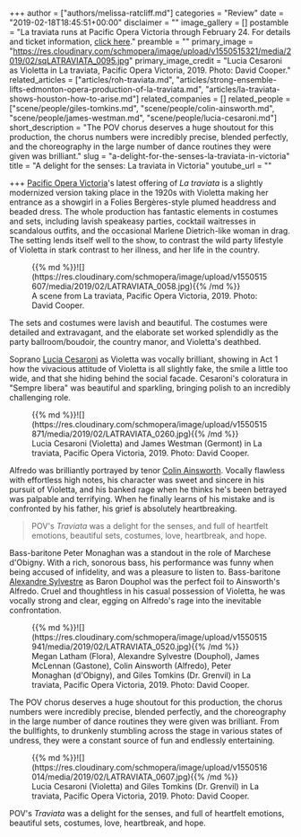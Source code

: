 +++
author = ["authors/melissa-ratcliff.md"]
categories = "Review"
date = "2019-02-18T18:45:51+00:00"
disclaimer = ""
image_gallery = []
postamble = "La traviata runs at Pacific Opera Victoria through February 24. For details and ticket information, [click here](https://www.pov.bc.ca/traviata.html)."
preamble = ""
primary_image = "https://res.cloudinary.com/schmopera/image/upload/v1550515321/media/2019/02/sqLATRAVIATA_0095.jpg"
primary_image_credit = "Lucia Cesaroni as Violetta in La traviata, Pacific Opera Victoria, 2019. Photo: David Cooper."
related_articles = ["articles/roh-traviata.md", "articles/strong-ensemble-lifts-edmonton-opera-production-of-la-traviata.md", "articles/la-traviata-shows-houston-how-to-arise.md"]
related_companies = []
related_people = ["scene/people/giles-tomkins.md", "scene/people/colin-ainsworth.md", "scene/people/james-westman.md", "scene/people/lucia-cesaroni.md"]
short_description = "The POV chorus deserves a huge shoutout for this production, the chorus numbers were incredibly precise, blended perfectly, and the choreography in the large number of dance routines they were given was brilliant."
slug = "a-delight-for-the-senses-la-traviata-in-victoria"
title = "A delight for the senses: La traviata in Victoria"
youtube_url = ""

+++
[Pacific Opera Victoria](/scene/companies/pacific-opera-victoria/)'s latest offering of _La traviata_ is a slightly modernized version taking place in the 1920s with Violetta making her entrance as a showgirl in a Folies Bergères-style plumed headdress and beaded dress. The whole production has fantastic elements in costumes and sets, including lavish speakeasy parties, cocktail waitresses in scandalous outfits, and the occasional Marlene Dietrich-like woman in drag. The setting lends itself well to the show, to contrast the wild party lifestyle of Violetta in stark contrast to her illness, and her life in the country.

<figure data-type="image">{{% md %}}![](https://res.cloudinary.com/schmopera/image/upload/v1550515607/media/2019/02/LATRAVIATA_0058.jpg){{% /md %}}

<figcaption>A scene from La traviata, Pacific Opera Victoria, 2019. Photo: David Cooper.</figcaption>

</figure>

The sets and costumes were lavish and beautiful. The costumes were detailed and extravagant, and the elaborate set worked splendidly as the party ballroom/boudoir, the country manor, and Violetta's deathbed.

Soprano [Lucia Cesaroni](/scene/people/lucia-cesaroni/) as Violetta was vocally brilliant, showing in Act 1 how the vivacious attitude of Violetta is all slightly fake, the smile a little too wide, and that she hiding behind the social facade. Cesaroni's coloratura in "Sempre libera" was beautiful and sparkling, bringing polish to an incredibly challenging role.

<figure data-type="image">{{% md %}}![](https://res.cloudinary.com/schmopera/image/upload/v1550515871/media/2019/02/LATRAVIATA_0260.jpg){{% /md %}}

<figcaption>Lucia Cesaroni (Violetta) and James Westman (Germont) in La traviata, Pacific Opera Victoria, 2019. Photo: David Cooper.</figcaption>

</figure>

Alfredo was brilliantly portrayed by tenor [Colin Ainsworth](/scene/people/colin-ainsworth/). Vocally flawless with effortless high notes, his character was sweet and sincere in his pursuit of Violetta, and his banked rage when he thinks he's been betrayed was palpable and terrifying. When he finally learns of his mistake and is confronted by his father, his grief is absolutely heartbreaking.

> POV's _Traviata_ was a delight for the senses, and full of heartfelt emotions, beautiful sets, costumes, love, heartbreak, and hope.

Bass-baritone Peter Monaghan was a standout in the role of Marchese d'Obigny. With a rich, sonorous bass, his performance was funny when being accused of infidelity, and was a pleasure to listen to. Bass-baritone [Alexandre Sylvestre](/scene/people/alexandre-sylvestre/) as Baron Douphol was the perfect foil to Ainsworth's Alfredo. Cruel and thoughtless in his casual possession of Violetta, he was vocally strong and clear, egging on Alfredo's rage into the inevitable confrontation.

<figure data-type="image">{{% md %}}![](https://res.cloudinary.com/schmopera/image/upload/v1550515941/media/2019/02/LATRAVIATA_0520.jpg){{% /md %}}

<figcaption>Megan Latham (Flora), Alexandre Sylvestre (Douphol), James McLennan (Gastone), Colin Ainsworth (Alfredo), Peter Monaghan (d'Obigny), and Giles Tomkins (Dr. Grenvil) in La traviata, Pacific Opera Victoria, 2019. Photo: David Cooper.</figcaption>

</figure>

The POV chorus deserves a huge shoutout for this production, the chorus numbers were incredibly precise, blended perfectly, and the choreography in the large number of dance routines they were given was brilliant. From the bullfights, to drunkenly stumbling across the stage in various states of undress, they were a constant source of fun and endlessly entertaining.

<figure data-type="image">{{% md %}}![](https://res.cloudinary.com/schmopera/image/upload/v1550516014/media/2019/02/LATRAVIATA_0607.jpg){{% /md %}}

<figcaption>Lucia Cesaroni (Violetta) and Giles Tomkins (Dr. Grenvil) in La traviata, Pacific Opera Victoria, 2019. Photo: David Cooper.</figcaption>

</figure>

POV's _Traviata_ was a delight for the senses, and full of heartfelt emotions, beautiful sets, costumes, love, heartbreak, and hope.